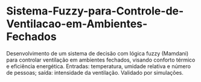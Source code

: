 # Sistema-Fuzzy-para-Controle-de-Ventilacao-em-Ambientes-Fechados
Desenvolvimento de um sistema de decisão com lógica fuzzy (Mamdani) para controlar ventilação em ambientes fechados, visando conforto térmico e eficiência energética. Entradas: temperatura, umidade relativa e número de pessoas; saída: intensidade da ventilação. Validado por simulações.
